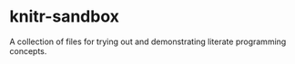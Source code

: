 # knitr-sandbox
A collection of files for trying out and demonstrating literate programming concepts.
